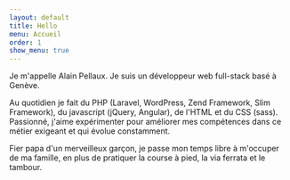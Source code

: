```yaml
---
layout: default
title: Hello
menu: Accueil
order: 1
show_menu: true
---
```


Je m'appelle Alain Pellaux. Je suis un développeur web full-stack basé à Genève.

Au quotidien je fait du PHP (Laravel, WordPress, Zend Framework, Slim Framework), du javascript (jQuery, Angular), de l'HTML et du CSS (sass). Passionné, j'aime expérimenter pour améliorer mes compétences dans ce métier exigeant et qui évolue constamment.

Fier papa d'un merveilleux garçon, je passe mon temps libre à m'occuper de ma famille, en plus de pratiquer la course à pied, la via ferrata et le tambour.